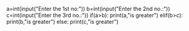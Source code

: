 a=int(input("Enter the 1st no:"))
b=int(input("Enter the 2nd no.:"))
c=int(input("Enter the 3rd no.:"))
if(a>b):
    print(a,"is greater")
elif(b>c):
    print(b,"is greater")
else:
    print(c,"is greater")



